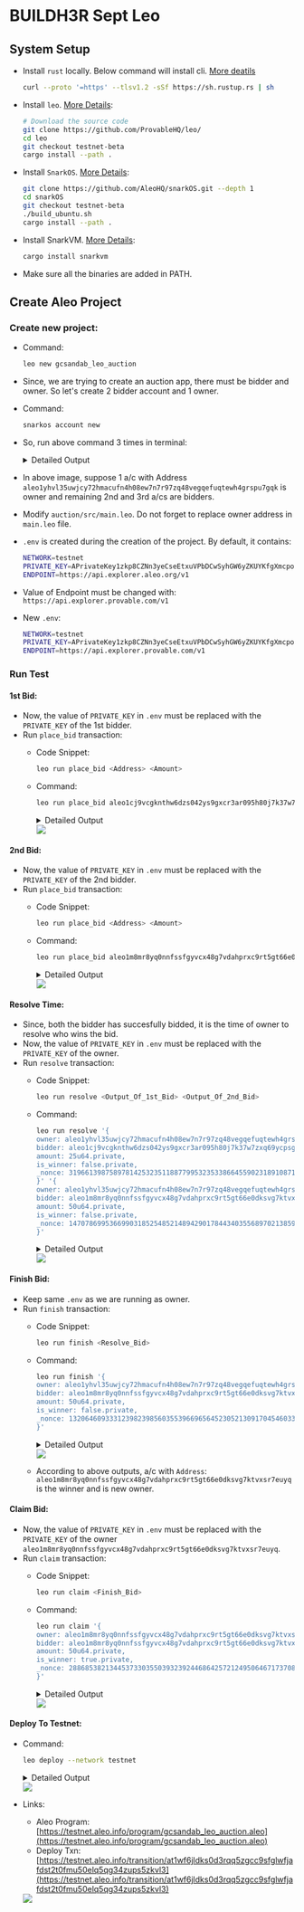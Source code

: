 # BUILDH3R Sept Leo

## System Setup
-  Install `rust` locally. Below command will install cli. [More deatils](https://www.rust-lang.org/tools/install)
    ```sh
    curl --proto '=https' --tlsv1.2 -sSf https://sh.rustup.rs | sh
    ```

- Install `leo`. [More Details](https://github.com/ProvableHQ/leo/):
    ```sh
    # Download the source code
    git clone https://github.com/ProvableHQ/leo/
    cd leo
    git checkout testnet-beta
    cargo install --path .
    ```

- Install `SnarkOS`. [More Details](https://github.com/ProvableHQ/snarkOS):
    ```sh
    git clone https://github.com/AleoHQ/snarkOS.git --depth 1
    cd snarkOS
    git checkout testnet-beta
    ./build_ubuntu.sh
    cargo install --path .
    ```

- Install SnarkVM. [More Details](https://github.com/ProvableHQ/snarkVM):
    ```sh
    cargo install snarkvm
    ```

- Make sure all the binaries are added in PATH.

## Create Aleo Project
### Create new project:
- Command:
    ```sh
    leo new gcsandab_leo_auction
    ```

- Since, we are trying to create an auction app, there must be bidder and owner. So let's create 2 bidder account and 1 owner.
- Command:
    ```sh
    snarkos account new
    ```
- So, run above command 3 times in terminal:
    <details><summary> Detailed Output </summary><blockquote>

    ~~~
    $ snarkos account new

    Private Key  <redacted>
        View Key  <redacted>
        Address  aleo1yhvl35uwjcy72hmacufn4h08ew7n7r97zq48vegqefuqtewh4grspu7gqk

    $ snarkos account new

    Private Key  <redacted>
        View Key  <redacted>
        Address  aleo1cj9vcgknthw6dzs042ys9gxcr3ar095h80j7k37w7zxq69ycpsgqjencwa

    $ snarkos account new

    Private Key  <redacted>
        View Key  <redacted>
        Address  aleo1m8mr8yq0nnfssfgyvcx48g7vdahprxc9rt5gt66e0dksvg7ktvxsr7euyq
    ~~~
    
    </blockquote></details>

- In above image, suppose 1 a/c with Address `aleo1yhvl35uwjcy72hmacufn4h08ew7n7r97zq48vegqefuqtewh4grspu7gqk` is owner and remaining 2nd and 3rd a/cs are bidders. 

- Modify `auction/src/main.leo`. Do not forget to replace owner address in `main.leo` file.

- `.env` is created during the creation of the project. By default, it contains:
    ```sh
    NETWORK=testnet
    PRIVATE_KEY=APrivateKey1zkp8CZNn3yeCseEtxuVPbDCwSyhGW6yZKUYKfgXmcpoGPWH
    ENDPOINT=https://api.explorer.aleo.org/v1
    ```

- Value of Endpoint must be changed with: `https://api.explorer.provable.com/v1`
- New `.env`:
    ```sh
    NETWORK=testnet
    PRIVATE_KEY=APrivateKey1zkp8CZNn3yeCseEtxuVPbDCwSyhGW6yZKUYKfgXmcpoGPWH
    ENDPOINT=https://api.explorer.provable.com/v1
    ```

### Run Test
#### 1st Bid:
- Now, the value of `PRIVATE_KEY` in `.env` must be replaced with the `PRIVATE_KEY` of the 1st bidder.
- Run `place_bid` transaction:
    - Code Snippet:
        ```sh
        leo run place_bid <Address> <Amount>
        ```
    
    - Command:
        ```sh
        leo run place_bid aleo1cj9vcgknthw6dzs042ys9gxcr3ar095h80j7k37w7zxq69ycpsgqjencwa 25u64
        ```
        <details><summary> Detailed Output </summary><blockquote>

        ~~~
        $ leo run place_bid aleo1cj9vcgknthw6dzs042ys9gxcr3ar095h80j7k37w7zxq69ycpsgqjencwa 25u64
            Leo ✅ Compiled 'gcsandab_leo_auction.aleo' into Aleo instructions

        ⛓  Constraints

        •  'gcsandab_leo_auction.aleo/place_bid' - 2,026 constraints (called 1 time)

        ➡️  Output

        • {
        owner: aleo1yhvl35uwjcy72hmacufn4h08ew7n7r97zq48vegqefuqtewh4grspu7gqk.private,
        bidder: aleo1cj9vcgknthw6dzs042ys9gxcr3ar095h80j7k37w7zxq69ycpsgqjencwa.private,
        amount: 25u64.private,
        is_winner: false.private,
        _nonce: 3196613987589781425323511887799532353386645590231891087187113149337195731667group.public
        }

            Leo ✅ Finished 'gcsandab_leo_auction.aleo/place_bid'
        ~~~

        </blockquote></details>
       
        <img src="./Assets/1st-bidder.png">
        
#### 2nd Bid:
- Now, the value of `PRIVATE_KEY` in `.env` must be replaced with the `PRIVATE_KEY` of the 2nd bidder.
- Run `place_bid` transaction:
    - Code Snippet:
        ```sh
        leo run place_bid <Address> <Amount>
        ```
    
    - Command:
        ```sh
        leo run place_bid aleo1m8mr8yq0nnfssfgyvcx48g7vdahprxc9rt5gt66e0dksvg7ktvxsr7euyq 50u64
        ```
        <details><summary> Detailed Output </summary><blockquote>

        ~~~
        $ leo run place_bid aleo1m8mr8yq0nnfssfgyvcx48g7vdahprxc9rt5gt66e0dksvg7ktvxsr7euyq 50u64
            Leo ✅ Compiled 'gcsandab_leo_auction.aleo' into Aleo instructions

        ⛓  Constraints

        •  'gcsandab_leo_auction.aleo/place_bid' - 2,026 constraints (called 1 time)

        ➡️  Output

        • {
        owner: aleo1yhvl35uwjcy72hmacufn4h08ew7n7r97zq48vegqefuqtewh4grspu7gqk.private,
        bidder: aleo1m8mr8yq0nnfssfgyvcx48g7vdahprxc9rt5gt66e0dksvg7ktvxsr7euyq.private,
        amount: 50u64.private,
        is_winner: false.private,
        _nonce: 1470786995366990318525485214894290178443403556897021385974898265083187105668group.public
        }

            Leo ✅ Finished 'gcsandab_leo_auction.aleo/place_bid'
        ~~~

        </blockquote></details>
       
        <img src="./Assets/2nd-bidder.png">

#### Resolve Time:
- Since, both the bidder has succesfully bidded, it is the time of owner to resolve who wins the bid.
- Now, the value of `PRIVATE_KEY` in `.env` must be replaced with the `PRIVATE_KEY` of the owner.
- Run `resolve` transaction:
    - Code Snippet:
        ```sh
        leo run resolve <Output_Of_1st_Bid> <Output_Of_2nd_Bid>
        ```
    
    - Command:
        ```sh
        leo run resolve '{
        owner: aleo1yhvl35uwjcy72hmacufn4h08ew7n7r97zq48vegqefuqtewh4grspu7gqk.private,
        bidder: aleo1cj9vcgknthw6dzs042ys9gxcr3ar095h80j7k37w7zxq69ycpsgqjencwa.private,
        amount: 25u64.private,
        is_winner: false.private,
        _nonce: 3196613987589781425323511887799532353386645590231891087187113149337195731667group.public
        }' '{
        owner: aleo1yhvl35uwjcy72hmacufn4h08ew7n7r97zq48vegqefuqtewh4grspu7gqk.private,
        bidder: aleo1m8mr8yq0nnfssfgyvcx48g7vdahprxc9rt5gt66e0dksvg7ktvxsr7euyq.private,
        amount: 50u64.private,
        is_winner: false.private,
        _nonce: 1470786995366990318525485214894290178443403556897021385974898265083187105668group.public
        }'
        ```
        <details><summary> Detailed Output </summary><blockquote>

        ~~~
        $ leo run resolve '{
        owner: aleo1yhvl35uwjcy72hmacuf> n4h08ew7n7r97zq48vegqefuqtewh4grspu7gqk.private,
        b> idder: aleo1cj9vcgknthw6dzs042ys9gxcr3ar095h80j7k37w7zxq69ycpsgqjencwa.private,
        amount: 25u64.privat> e,
        is_winner: false.private,
        _nonce: 3196613987589> > 781425323511887799532353386645590231891087187113149337195731667group.public
        }' '{
        owner: aleo1yhvl35> > uwjcy72hmacufn4h08ew7n7r97zq48vegqefuqtewh4grspu7gqk.private,
        bidder: aleo1m8mr8yq0nnfssfgyvcx48g7vd> ahprxc9rt5gt66e0dksvg7ktvxsr7euyq.private,
        amount:>  50u64.private,
        is_winner: false.private,
        _nonce: > > 1470786995366990318525485214894290178443403556897021385974898265083187105668group.public
        }'> 
            Leo ✅ Compiled 'gcsandab_leo_auction.aleo' into Aleo instructions

        ⛓  Constraints

        •  'gcsandab_leo_auction.aleo/resolve' - 2,161 constraints (called 1 time)

        ➡️  Output

        • {
        owner: aleo1yhvl35uwjcy72hmacufn4h08ew7n7r97zq48vegqefuqtewh4grspu7gqk.private,
        bidder: aleo1m8mr8yq0nnfssfgyvcx48g7vdahprxc9rt5gt66e0dksvg7ktvxsr7euyq.private,
        amount: 50u64.private,
        is_winner: false.private,
        _nonce: 1320646093331239823985603553966965645230521309170454603341482130970885656196group.public
        }

            Leo ✅ Finished 'gcsandab_leo_auction.aleo/resolve' 
        ~~~

        </blockquote></details>
       
        <img src="./Assets/bid-resolve.png">

#### Finish Bid:
- Keep same `.env` as we are running as owner.
- Run `finish` transaction:
    - Code Snippet:
        ```sh
        leo run finish <Resolve_Bid>
        ```
    
    - Command:
        ```sh
        leo run finish '{
        owner: aleo1yhvl35uwjcy72hmacufn4h08ew7n7r97zq48vegqefuqtewh4grspu7gqk.private,
        bidder: aleo1m8mr8yq0nnfssfgyvcx48g7vdahprxc9rt5gt66e0dksvg7ktvxsr7euyq.private,
        amount: 50u64.private,
        is_winner: false.private,
        _nonce: 1320646093331239823985603553966965645230521309170454603341482130970885656196group.public
        }'
        ```
        <details><summary> Detailed Output </summary><blockquote>

        ~~~
        $ leo run finish '{
        owner: aleo1yhvl35uwjcy72hmacufn> 4h08ew7n7r97zq48vegqefuqtewh4grspu7gqk.private,
        bi> dder: aleo1m8mr8yq0nnfssfgyvcx48g7vdahprxc9rt5gt66e0dksvg7ktvxsr7euyq.private,
        amount: 50u64.private> ,
        is_winner: false.private,
        _nonce: 13206460933312> > 39823985603553966965645230521309170454603341482130970885656196group.public
        }'> 
            Leo ✅ Compiled 'gcsandab_leo_auction.aleo' into Aleo instructions

        ⛓  Constraints

        •  'gcsandab_leo_auction.aleo/finish' - 2,026 constraints (called 1 time)

        ➡️  Output

        • {
        owner: aleo1m8mr8yq0nnfssfgyvcx48g7vdahprxc9rt5gt66e0dksvg7ktvxsr7euyq.private,
        bidder: aleo1m8mr8yq0nnfssfgyvcx48g7vdahprxc9rt5gt66e0dksvg7ktvxsr7euyq.private,
        amount: 50u64.private,
        is_winner: true.private,
        _nonce: 2886853821344537330355039323924468642572124950646717370882103731415592845104group.public
        }

            Leo ✅ Finished 'gcsandab_leo_auction.aleo/finish'
        ~~~

        </blockquote></details>
       
        <img src="./Assets/finish-bid.png">

    - According to above outputs, a/c with `Address`: `aleo1m8mr8yq0nnfssfgyvcx48g7vdahprxc9rt5gt66e0dksvg7ktvxsr7euyq` is the winner and is new owner.

#### Claim Bid:
- Now, the value of `PRIVATE_KEY` in `.env` must be replaced with the `PRIVATE_KEY` of the owner `aleo1m8mr8yq0nnfssfgyvcx48g7vdahprxc9rt5gt66e0dksvg7ktvxsr7euyq`.
- Run `claim` transaction:
    - Code Snippet:
        ```sh
        leo run claim <Finish_Bid>
        ```
    
    - Command:
        ```sh
        leo run claim '{
        owner: aleo1m8mr8yq0nnfssfgyvcx48g7vdahprxc9rt5gt66e0dksvg7ktvxsr7euyq.private,
        bidder: aleo1m8mr8yq0nnfssfgyvcx48g7vdahprxc9rt5gt66e0dksvg7ktvxsr7euyq.private,
        amount: 50u64.private,
        is_winner: true.private,
        _nonce: 2886853821344537330355039323924468642572124950646717370882103731415592845104group.public
        }'
        ```
        <details><summary> Detailed Output </summary><blockquote>

        ~~~
        $ leo run claim '{
        owner: aleo1m8mr8yq0nnfssfgyvcx48> g7vdahprxc9rt5gt66e0dksvg7ktvxsr7euyq.private,
        bid> der: aleo1m8mr8yq0nnfssfgyvcx48g7vdahprxc9rt5gt66e0dksvg7ktvxsr7euyq.private,
        amount: 50u64.private,> 
        is_winner: true.private,
        _nonce: 2886853821344537> > 330355039323924468642572124950646717370882103731415592845104group.public
        }'> 
            Leo ✅ Compiled 'gcsandab_leo_auction.aleo' into Aleo instructions

        ⛓  Constraints

        •  'gcsandab_leo_auction.aleo/claim' - 2,021 constraints (called 1 time)

        ➡️  Output

        • {
        owner: aleo1m8mr8yq0nnfssfgyvcx48g7vdahprxc9rt5gt66e0dksvg7ktvxsr7euyq.private,
        amount: 50u64.private,
        _nonce: 2192410568513461525190833052818622574598429490901013028118806698994452895531group.public
        }

            Leo ✅ Finished 'gcsandab_leo_auction.aleo/claim'
        ~~~

        </blockquote></details>
       
        <img src="./Assets/claim-bid.png">

#### Deploy To Testnet:
- Command:
    ```sh
    leo deploy --network testnet
    ```


    <details><summary> Detailed Output </summary><blockquote>

    ~~~
    $ leo deploy --network testnet
        Leo ✅ Compiled 'gcsandab_leo_auction.aleo' into Aleo instructions
    📦 Creating deployment transaction for 'gcsandab_leo_auction.aleo'...


    Base deployment cost for 'gcsandab_leo_auction.aleo' is 11.4031 credits.

    +---------------------------+----------------+
    | gcsandab_leo_auction.aleo | Cost (credits) |
    +---------------------------+----------------+
    | Transaction Storage       | 2.782000       |
    +---------------------------+----------------+
    | Program Synthesis         | 7.621100       |
    +---------------------------+----------------+
    | Namespace                 | 1.000000       |
    +---------------------------+----------------+
    | Priority Fee              | 0.000000       |
    +---------------------------+----------------+
    | Total                     | 11.403100      |
    +---------------------------+----------------+

    Your current public balance is 12.25 credits.

    ? Do you want to submit deployment of program `gcsandab_leo_auction.aleo.aleo` to network testnet via endpoint https://api.explorer.provable.com/v1 using address aleo1yhvl35uwjcy72hmacufn4h08ew7n7r97zq48vegqefuqtewh4grspu7gqk? (y
    ✔ Do you want to submit deployment of program `gcsandab_leo_auction.aleo.aleo` to network testnet via endpoint https://api.explorer.provable.com/v1 using address aleo1yhvl35uwjcy72hmacufn4h08ew7n7r97zq48vegqefuqtewh4grspu7gqk? · yes
    ✅ Created deployment transaction for 'gcsandab_leo_auction.aleo'

    Broadcasting transaction to https://api.explorer.provable.com/v1/testnet/transaction/broadcast...

    ⌛ Deployment at1wf6jldks0d3rqq5zgcc9sfglwfjafdst2t0fmu50elq5qg34zups5zkvl3 ('gcsandab_leo_auction.aleo') has been broadcast to https://api.explorer.provable.com/v1/testnet/transaction/broadcast.
    ~~~

    </blockquote></details>

    <img src="./Assets/deploy-to-testnet.png">


- Links: 
    - Aleo Program: [https://testnet.aleo.info/program/gcsandab_leo_auction.aleo](https://testnet.aleo.info/program/gcsandab_leo_auction.aleo)
    - Deploy Txn: [https://testnet.aleo.info/transition/at1wf6jldks0d3rqq5zgcc9sfglwfjafdst2t0fmu50elq5qg34zups5zkvl3](https://testnet.aleo.info/transition/at1wf6jldks0d3rqq5zgcc9sfglwfjafdst2t0fmu50elq5qg34zups5zkvl3) 


    <img src="./Assets/testnet-program.png">